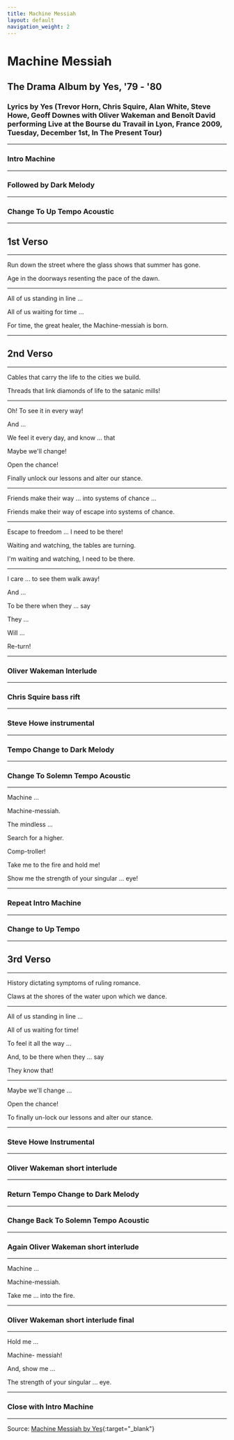 ```yaml
---
title: Machine Messiah
layout: default
navigation_weight: 2
---
```

# Machine Messiah

## The Drama Album by Yes, '79 - '80

### Lyrics by Yes (Trevor Horn, Chris Squire, Alan White, Steve Howe, Geoff Downes with Oliver Wakeman and Benoît David performing Live at the Bourse du Travail in Lyon, France 2009, Tuesday, December 1st, In The Present Tour)

***

### Intro Machine

***

### Followed by Dark Melody

***

### Change To Up Tempo Acoustic

***

## 1st Verso

***

Run down the street where the glass shows that summer has gone.

Age in the doorways resenting the pace of the dawn.

***

All of us standing in line ...

All of us waiting for time ...

For time, the great healer, the Machine-messiah is born.

***

## 2nd Verso

***

Cables that carry the life to the cities we build.

Threads that link diamonds of life to the satanic mills!

***

Oh! To see it in every way!

And ...

We feel it every day, and know ... that

Maybe we'll change!

Open the chance!

Finally unlock our lessons and alter our stance.

***

Friends make their way ... into systems of chance ...

Friends make their way of escape into systems of chance.

***

Escape to freedom ... I need to be there!

Waiting and watching, the tables are turning.

I'm waiting and watching, I need to be there.

***

I care ... to see them walk away!

And ...

To be there when they ... say

They ...

Will ...

Re-turn!

***

### Oliver Wakeman Interlude

***

### Chris Squire bass rift

***

### Steve Howe instrumental

***

### Tempo Change to Dark Melody

***

### Change To Solemn Tempo Acoustic

***

Machine ...

Machine-messiah.

The mindless ...

Search for a higher.

Comp-troller!

Take me to the fire and hold me!

Show me the strength of your singular ... eye!

***

### Repeat Intro Machine

***

### Change to Up Tempo

***

## 3rd Verso

***

History dictating symptoms of ruling romance.

Claws at the shores of the water upon which we dance.

***

All of us standing in line ...

All of us waiting for time!

To feel it all the way ...

And, to be there when they ... say 

They know that!

***

Maybe we'll change ...

Open the chance!

To finally un-lock our lessons and alter our stance.

***

### Steve Howe Instrumental

***

### Oliver Wakeman short interlude

***

### Return Tempo Change to Dark Melody

***

### Change Back To Solemn Tempo Acoustic

***

### Again Oliver Wakeman short interlude

***

Machine ...

Machine-messiah.

Take me ... into the fire.

***

### Oliver Wakeman short interlude final

***

Hold me ...

Machine- messiah!

And, show me ...

The strength of your singular ... eye.

***

### Close with Intro Machine

***

 Source: [Machine Messiah by Yes](https://youtu.be/PbrO7rO2_rw){:target="_blank"}
